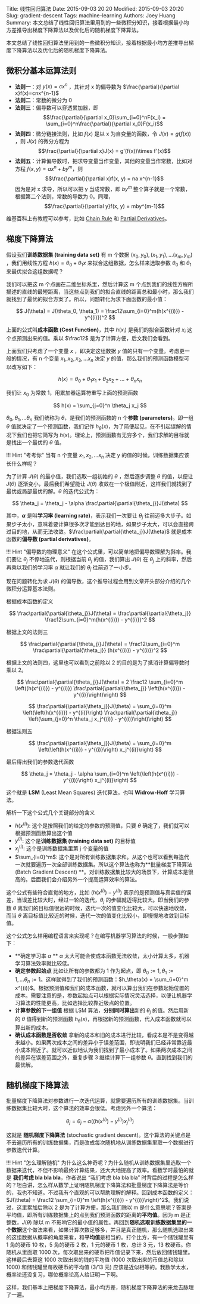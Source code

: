 Title: 线性回归算法
Date: 2015-09-03 20:20
Modified: 2015-09-03 20:20
Slug: gradient-descent
Tags: machine-learning
Authors: Joey Huang
Summary: 本文总结了线性回归算法里用到的一些微积分知识，接着根据最小均方差推导出梯度下降算法以及优化后的随机梯度下降算法。

本文总结了线性回归算法里用到的一些微积分知识，接着根据最小均方差推导出梯度下降算法以及优化后的随机梯度下降算法。

## 微积分基本运算法则

* **法则一**：对 $y(x)=cx^n$ ，其针对 x 的偏导数为 $\frac{\partial}{\partial x}f(x)=cnx^{n-1}$
* **法则二**：常数的微分为 0
* **法则三**：偏导数可以穿透累加器，即 $$\frac{\partial}{\partial x_0}\sum_{i=0}^nF(x_i) = \sum_{i=0}^n\frac{\partial}{\partial x_0}F(x_i)$$
* **法则四**：微分链接法则，比如 $f(x)$ 是以 x 为自变量的函数，令 $J(x)=g(f(x))$ ，则 $J(x)$ 的微分方程为 $$\frac{\partial}{\partial x}J(x) = g'(f(x))\times f'(x)$$
* **法则五**：计算偏导数时，把求导变量当作变量，其他的变量当作常数，比如对方程 $f(x, y) = ax^n + by^m$，则 $$\frac{\partial}{\partial x}f(x, y) = na x^{n-1}$$ 因为是对 x 求导，所以可以把 y 当成常数，即 $by^m$ 整个算子就是一个常数，根据第二个法则，常数的导数为 0。同理，$$\frac{\partial}{\partial y}f(x, y) = mby^{m-1}$$

维基百科上有教程可以参考，比如 [Chain Rule][1] 和 [Partial Derivatives][2]。

## 梯度下降算法

假设我们**训练数据集 (training data set)** 有 m 个数据 $(x_0, y_0), (x_1, y_1), ... (x_m, y_m)$ ，我们用线性方程 $h(x) = \theta_0 + \theta_1 x$ 来拟合这组数据，怎么样来选取参数 $\theta_0$ 和 $\theta_1$ 来最优拟合这组数据呢？

我们可以把这 m 个点画在二维坐标系里，然后计算这 m 个点到我们的线性方程所描述的直线的最短距离，当这些点到我们的拟合直线的距离总和最小时，那么我们就找到了最优的拟合方案了。所以，问题转化为求下面函数的最小值：

$$
J(\theta) = J(\theta_0, \theta_1) = \frac12\sum_{i=0}^m(h(x^{(i)}) - y^{(i)})^2
$$

上面的公式叫**成本函数 (Cost Function)**，其中 $h(x_i)$ 是我们的拟合函数针对 $x_i$ 这个点预测出来的值。乘以 $\frac12$ 是为了计算方便，后文我们会看到。

上面我们只考虑了一个变量 $x$ ，即决定这组数据 $y$ 值的只有一个变量。考虑更一般的情况，有 n 个变量 $x_1, x_2, x_3, ... x_n$ 决定 $y$ 的值，那么我们的预测函数模型可以改写如下：

$$
h(x) = \theta_0 + \theta_1 x_1 + \theta_2 x_2 + ... + \theta_n x_n
$$

我们让 $x_0$ 为常数 1，用累加器运算符重写上面的预测函数

$$
h(x) = \sum_{j=0}^n \theta_j x_j
$$

$\theta_0, \theta_1, ... \theta_n$ 我们统称为 $\theta$，是我们的预测函数的 n 个**参数 (parameters)**。即一组 $\theta$ 值就决定了一个预测函数，我们记作 $h_\theta(x)$，为了简便起见，在不引起误解的情况下我们也把它简写为 $h(x)$。理论上，预测函数有无穷多个，我们求解的目标就是找出一个最优的 $\theta$ 值。

!!! Hint "考考你"
    当有 n 个变量 $x_1, x_2, ... x_n$ 决定 y 的值的时候，训练数据集应该长什么样呢？

为了计算 $J(\theta)$ 的最小值，我们选取一组初始的 $\theta$ ，然后逐步调整 $\theta$ 的值，以便让 $J(\theta)$ 逐渐变小，最后我们希望能让 $J(\theta)$ 收敛在一个极值附近，这样我们就找到了最优或局部最优的解。$\theta$ 的迭代公式为：

$$
\theta_j = \theta_j - \alpha \frac\partial{\partial{\theta_j}}J(\theta)
$$

其中，**$\alpha$** 是叫**学习率 (learning rate)**，表示我们一次要让 $\theta_j$ 往前迈多大步子。如果步子太小，意味着要计算很多次才能到达目的地，如果步子太大，可以会直接跨过目的地，从而无法收敛。$\frac\partial{\partial{\theta_j}}J(\theta)$ 就是成本函数的**偏导数 (partial derivatives)**。

!!! Hint "偏导数的物理意义"
    在这个公式里，可以简单地把偏导数理解为斜率。我们要让 $\theta_j$ 不停地迭代，则根据当前 $\theta_j$ 的值，我们算出 $J(\theta)$ 在 $\theta_j$ 上的斜率，然后再乘以我们的学习率 $\alpha$ 就让我们的 $\theta_j$ 往前迈了一小步。

现在问题转化为求 $J(\theta)$ 的偏导数，这个推导过程会用到文章开头部分介绍的几个微积分运算基本法则。

根据成本函数的定义

$$
\frac\partial{\partial{\theta_j}}J(\theta) = \frac\partial{\partial{\theta_j}} \frac12\sum_{i=0}^m(h(x^{(i)}) - y^{(i)})^2
$$

根据上文的法则三

$$
\frac\partial{\partial{\theta_j}}J(\theta) = \frac12\sum_{i=0}^m \frac\partial{\partial{\theta_j}} (h(x^{(i)}) - y^{(i)})^2
$$

根据上文的法则四，这里也可以看到之前除以 2 的目的是为了抵消计算偏导数时乘以 2。

$$
\frac\partial{\partial{\theta_j}}J(\theta) = 2 \frac12 \sum_{i=0}^m \left((h(x^{(i)}) - y^{(i)}) \frac\partial{\partial{\theta_j}} \left(h(x^{(i)}) - y^{(i)}\right)\right)
$$

$$
\frac\partial{\partial{\theta_j}}J(\theta) = \sum_{i=0}^m \left(\left(h(x^{(i)}) - y^{(i)}\right) \frac\partial{\partial{\theta_j}} \left(\sum_{j=0}^n \theta_j x_j^{(i)} - y^{(i)}\right)\right)
$$

根据法则五

$$
\frac\partial{\partial{\theta_j}}J(\theta) = \sum_{i=0}^m \left(\left(h(x^{(i)}) - y^{(i)}\right) x_j^{(i)}\right)
$$

最后得出我们的参数迭代函数

$$
\theta_j = \theta_j - \alpha \sum_{i=0}^m \left(\left(h(x^{(i)}) - y^{(i)}\right) x_j^{(i)}\right)
$$

这个就是 **LSM** (Least Mean Squares) 迭代算法，也叫 **Widrow-Hoff** 学习算法。

解析一下这个公式几个关键部分的含义

* $h(x^{(i)})$: 这个是按照我们的给定的参数的预测值，只要 $\theta$ 确定了，我们就可以根据预测函数算出这个值
* $y^{(i)}$: 这个是**训练数据集 (training data set)** 的目标值
* $x_j^{(i)}$: 这个是训练数据集里第 j 个变量的值
* $\sum_{i=0}^m$: 这个是对所有训练数据集求和。从这个也可以看到每迭代一次就要遍历一次全部训练数据集。所以这个算法也称为**批量梯度下降算法 (Batch Gradient Descent) **。对训练数据集比较大的场景下，计算成本是很高的。后面我们会介绍另外一个提高运算效率的算法。

这个公式有些符合直觉的地方，比如 $\left(h(x^{(i)}) - y^{(i)}\right)$ 表示的是预测值与真实值的误差，当误差比较大时，经过一轮的迭代，$\theta_j$ 的步幅就迈得比较大。即当我们的参数 $\theta$ 离我们的目标值很远的时候，迭代一次的值变化比较大，可以快速地收敛，而当 $\theta$ 离目标值比较近的时候，迭代一次的值变化比较小，即慢慢地收敛到目标值。

这个公式怎么样用编程语言来实现呢？在编写机器学习算法的时候，一般步骤如下：

* **确定学习率 $\alpha$ **
  $\alpha$ 太大可能会使成本函数无法收敛，太小计算太多，机器学习算法效率就比较低。
* **确定参数起始点**
  比如让所有的参数都为 1 作为起点，即 $\theta_0 := 1, \theta_1 := 1, ... \theta_n := 1$。这样就得到了我们的预测函数：$h_\theta(x) = \sum_{i=0}^m x^{(i)}$。根据预测值和我们的成本函数，就可以算出我们在参数起始位置的成本。需要注意的是，参数起始点可以根据实际情况灵活选择，以便让机器学习算法的性能更高，比如选择比较靠近极点的位置。
* **计算参数的下一组值**
  根据 LSM 算法，**分别同时算出**新的 $\theta_j$ 的值。然后用新的 $\theta$ 值得到新的预测函数 $h_\theta(x)$，再根据新的预测函数，代入成本函数就可以算出新的成本。
* **确认成本函数是否收敛**
  拿新的成本和旧的成本进行比较，看成本是不是变得越来越小。如果两次成本之间的差异小于误差范围，即说明我们已经非常靠近最小成本附近了。就可以近似地认为我们找到了最小成本了。如果两次成本之间的差异在误差范围之外，重复步骤 3 继续计算下一组参数 $\theta$。直到找到我们的最优解。

## 随机梯度下降算法

批量梯度下降算法对参数进行一次迭代运算，就需要遍历所有的训练数据集。当训练数据集比较大时，这个算法的效率会很低。考虑另外一个算法：

$$
\theta_j = \theta_j - \alpha \left(\left(h(x^{(i)}) - y^{(i)}\right) x_j^{(i)}\right)
$$

这就是 **随机梯度下降算法** (stochastic gradient descent)。这个算法的关键点是不去遍历所有的训练数据集，而是改成每次随机地从训练数据集里取一个数据进行参数迭代计算。

!!! Hint "怎么理解随机"
    为什么这么神奇呢？为什么随机从训练数据集里选取一个数据来迭代，不但不影响最终计算结果，还大大地提高了效率。看数学时最怕的就是 **我们考虑 bla bla bla**，作者说出 “我们考虑 bla bla bla” 时背后的过程是怎么样的？坦白讲，怎么样从数学上证明随机梯度下降算法和批量梯度下降算法是等价的，我也不知道。不过我有个直观的可以帮助理解的解释。回到成本函数的定义：$J(\theta) = \frac12 \sum_{i=0}^m \left(h(x^{(i)}) - y^{(i)}\right)^2$。我们说过，这里累加后除以 2 是为了计算方便，那么我们除以 m 是什么意思呢？答案是平均值，即所有训练数据集上的点到我们预测函数的距离的**平均值**。因为 m 是正整数，$J(\theta)$ 除以 m 不影响它的最小值的属性。再回到**随机选取训练数据集里的一个数据**这个做法来看，如果计算次数足够多，并且是真正随机，那么随机选取出来的这组数据从概率的角度来看，和**平均值**是相当的。打个比方，有一个储钱罐里有 1 角的硬币 10 枚，5 角的硬币 2 枚，1 元的硬币 1 枚，总计 3 元，13 枚硬币。你随机从里面取 1000 次，每次取出来的硬币把币值记录下来，然后放回储钱罐里。这样最后去算这 1000 次取出来的钱的平均值 (1000 次取出来的币值总和除以 1000) 和储钱罐里每枚硬币的平均值 (3/13 元) 应该是近似相等的。我数学太水，概率论还没复习，哪位概率论高人给证明一下啊。

这样，我们基本上把梯度下降算法，最小均方差，随机梯度下降算法的来龙去脉理了一遍。

[1]: https://en.wikipedia.org/wiki/Chain_rule
[2]: https://en.wikipedia.org/wiki/Partial_derivatives
